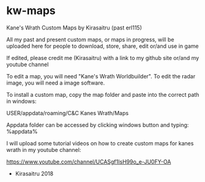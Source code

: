 # kw-maps
Kane's Wrath Custom Maps by Kirasaitru (past erl115)

All my past and present custom maps, or maps in progress, will be uploaded here for people to download, store, share, edit or/and use in game

If edited, please credit me (Kirasaitru) with a link to my github site or/and my youtube channel


To edit a map, you will need "Kane's Wrath Worldbuilder". To edit the radar image, you will need a image software.

To install a custom map, copy the map folder and paste into the correct path in windows:

USER/appdata/roaming/C&C Kanes Wrath/Maps


Appdata folder can be accessed by clicking windows button and typing: %appdata%



I will upload some tutorial videos on how to create custom maps for kanes wrath in my youtube channel:

https://www.youtube.com/channel/UCASgf1IsH99o_e-JU0FY-OA




- Kirasaitru 2018
